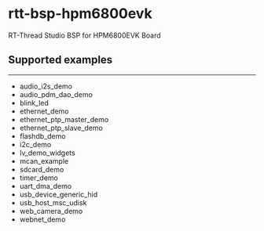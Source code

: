 # rtt-bsp-hpm6800evk
RT-Thread Studio BSP for HPM6800EVK Board

## Supported examples
***
- audio_i2s_demo
- audio_pdm_dao_demo
- blink_led
- ethernet_demo
- ethernet_ptp_master_demo
- ethernet_ptp_slave_demo
- flashdb_demo
- i2c_demo
- lv_demo_widgets
- mcan_example
- sdcard_demo
- timer_demo
- uart_dma_demo
- usb_device_generic_hid
- usb_host_msc_udisk
- web_camera_demo
- webnet_demo